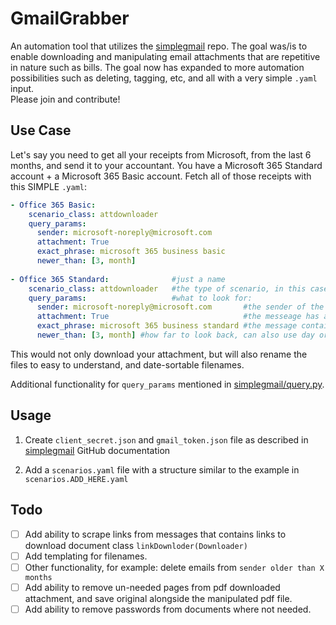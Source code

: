 # GmailGrabber

An automation tool that utilizes the [simplegmail](https://github.com/jeremyephron/simplegmail) repo. The goal was/is to enable downloading and manipulating email attachments that are repetitive in nature such as bills. The goal now has expanded to more automation possibilities such as deleting, tagging, etc, and all with a very simple ```.yaml``` input.  
Please join and contribute!

## Use Case

Let's say you need to get all your receipts from Microsoft, from the last 6 months, and send it to your accountant.
You have a Microsoft 365 Standard account + a Microsoft 365 Basic account.
Fetch all of those receipts with this SIMPLE ```.yaml```:

```yaml
- Office 365 Basic:
    scenario_class: attdownloader
    query_params:
      sender: microsoft-noreply@microsoft.com
      attachment: True
      exact_phrase: microsoft 365 business basic
      newer_than: [3, month]
      
- Office 365 Standard:				#just a name
    scenario_class: attdownloader	#the type of scenario, in this case its "attachment download"
    query_params:					#what to look for:
      sender: microsoft-noreply@microsoft.com	    #the sender of the message
      attachment: True							    #the messeage has an attachment
      exact_phrase: microsoft 365 business standard #the message contains this phrase
      newer_than: [3, month] #how far to look back, can also use day or year and also older_than
```

This would not only download your attachment, but will also rename the files to easy to understand, and date-sortable filenames.

Additional functionality for ```query_params``` mentioned in [simplegmail/query.py](https://github.com/jeremyephron/simplegmail/blob/master/simplegmail/query.py).

## Usage

1. Create ```client_secret.json``` and ```gmail_token.json``` file as described in [simplegmail](https://github.com/jeremyephron/simplegmail) GitHub documentation

2. Add a ```scenarios.yaml``` file with a structure similar to the example in ```scenarios.ADD_HERE.yaml```

## Todo

- [ ] Add ability to scrape links from messages that contains links to download document class ```linkDownloder(Downloader)```
- [ ] Add templating for filenames.
- [ ] Other functionality, for example: delete emails from ```sender older than X months```
- [ ] Add ability to remove un-needed pages from pdf downloaded attachment, and save original alongside the manipulated pdf file.
- [ ] Add ability to remove passwords from documents where not needed.
